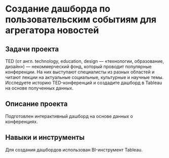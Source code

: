 # Создание дашборда по пользовательским событиям для агрегатора новостей

## Задачи проекта
TED (от англ. technology, education, design — «технологии, образование, дизайн») — 
некоммерческий фонд, который проводит популярные конференции. На них выступают 
специалисты из разных областей и читают лекции на актуальные социальные, культурные
и научные темы. Исследуете историю TED-конференций и создадите дашборд в Tableau 
на основе полученных данных.

## Описание проекта
Подготовлен интерактивный дашборд на основе данных о конференциях.


## Навыки и инструменты 
Для создания дашбордов использован BI-инструмент Tableau.
